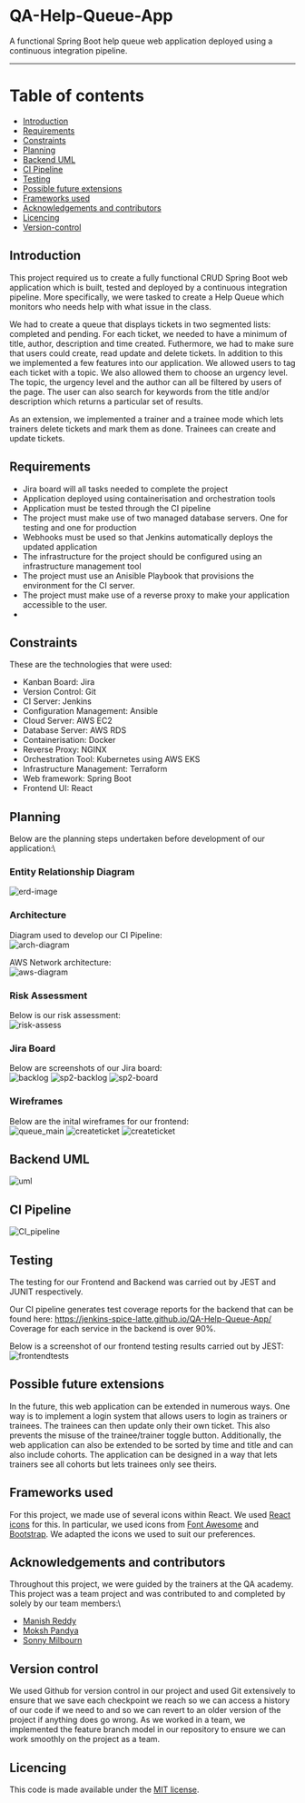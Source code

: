 # QA-Help-Queue-App
A functional Spring Boot help queue web application deployed using a continuous integration pipeline.

---
# Table of contents

* [Introduction](#Introduction)
* [Requirements](#Requirements)
* [Constraints](#Constraints)
* [Planning](#Planning)
* [Backend UML](#Backend-UML)
* [CI Pipeline](#CI-Pipeline)
* [Testing](#Testing)
* [Possible future extensions](#Possible-future-extensions)
* [Frameworks used](#Frameworks-used)
* [Acknowledgements and contributors](#Acknowledgements-and-contributors)
* [Licencing](#Licencing)
* [Version-control](#Version-control)

## **Introduction**
This project required us to create a fully functional CRUD Spring Boot web application which is built, tested and deployed by a continuous integration pipeline. More specifically, we were tasked to create a Help Queue which monitors who needs help with what issue in the class.

We had to create a queue that displays tickets in two segmented lists: completed and pending. For each ticket, we needed to have a minimum of title, author, description and time created. Futhermore, we had to make sure that users could create, read update and delete tickets.  In addition to this we implemented a few features into our application. We allowed users to tag each ticket with a topic. We also allowed them to choose an urgency level. The topic, the urgency level and the author can all be filtered by users of the page. The user can also search for keywords from the title and/or description which returns a particular set of results.

As an extension, we implemented a trainer and a trainee mode which lets trainers delete tickets and mark them as done. Trainees can create and update tickets.

## **Requirements**
* Jira board will all tasks needed to complete the project
* Application deployed using containerisation and orchestration tools
* Application must be tested through the CI pipeline
* The project must make use of two managed database servers. One for testing and one for production
* Webhooks must be used so that Jenkins automatically deploys the updated application
* The infrastructure for the project should be configured using an infrastructure management tool
* The project must use an Anisible Playbook that provisions the environment for the CI server.
* The project must make use of a reverse proxy to make your application accessible to the user.
* 

## **Constraints**
These are the technologies that were used:
* Kanban Board: Jira
* Version Control: Git
* CI Server: Jenkins
* Configuration Management: Ansible
* Cloud Server: AWS EC2
* Database Server: AWS RDS
* Containerisation: Docker
* Reverse Proxy: NGINX
* Orchestration Tool: Kubernetes using AWS EKS
* Infrastructure Management: Terraform
* Web framework: Spring Boot
* Frontend UI: React

## **Planning**
Below are the planning steps undertaken before development of our application:\

### Entity Relationship Diagram
![erd-image](images/ERD.jpg) 
### Architecture
Diagram used to develop our CI Pipeline:\
![arch-diagram](images/hq_architecture.png) 

AWS Network architecture:\
![aws-diagram](images/hq_aws_network.png) 
### Risk Assessment
Below is our risk assessment:\
![risk-assess](images/risk_assessment.png)


### Jira Board

Below are screenshots of our Jira board:\
![backlog](images/backlog.png)
![sp2-backlog](images/sp2-backlog.png)
![sp2-board](images/sp2-board.png)

### Wireframes
Below are the inital wireframes for our frontend:\
![queue_main](images/Queue_Main.jpg)
![createticket](images/Create_Ticket.jpg)
![createticket](images/Update_Ticket.jpg)

## **Backend UML**
![uml](images/UML.png)
## **CI Pipeline**
![CI_pipeline](images/CI_Pipeline.png)

## **Testing**
The testing for our Frontend and Backend was carried out by JEST and JUNIT respectively.

Our CI pipeline generates test coverage reports for the backend that can be found here: https://jenkins-spice-latte.github.io/QA-Help-Queue-App/
Coverage for each service in the backend is over 90%.

Below is a screenshot of our frontend testing results carried out by JEST:\
![frontendtests](images/Test_coverage.jpg)

## Possible future extensions
In the future, this web application can be extended in numerous ways. One way is to implement a login system that allows users to login as trainers or trainees. The trainees can then update only their own ticket. This also prevents the misuse of the trainee/trainer toggle button. Additionally, the web application can also be extended to be sorted by time and title and can also include cohorts. The application can be designed in a way that lets trainers see all cohorts but lets trainees only see theirs.

## **Frameworks used**
For this project, we made use of several icons within React. We used [React icons](https://react-icons.github.io/react-icons/) for this. In particular, we used icons from [Font Awesome](https://fontawesome.com/) and [Bootstrap](https://github.com/twbs/icons). We adapted the icons we used to suit our preferences.

## **Acknowledgements and contributors**
Throughout this project, we were guided by the trainers at the QA academy. This project was a team project and was contributed to and completed by solely by our team members:\
* [Manish Reddy](https://github.com/mani-sh-reddy)
* [Moksh Pandya](https://github.com/MP-Prime)
* [Sonny Milbourn](https://github.com/SonnyRLM)

## **Version control**
We used Github for version control in our project and used Git extensively to ensure that we save each checkpoint we reach so we can access a history of our code if we need to and so we can revert to an older version of the project if anything does go wrong. As we worked in a team, we implemented the feature branch model in our repository to ensure we can work smoothly on the project as a team.

## **Licencing**
This code is made available under the [MIT license](LICENSE).